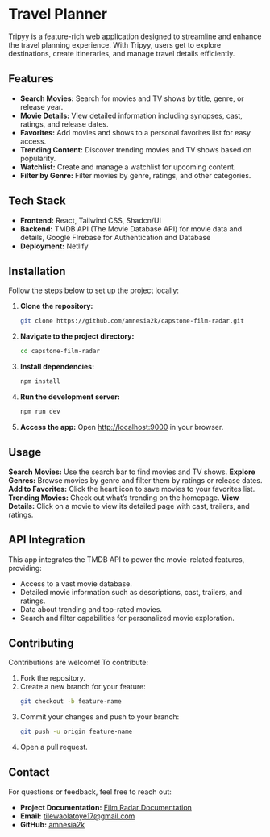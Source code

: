 # Travel Planner

Tripyy is a feature-rich web application designed to streamline and enhance the travel planning experience. With Tripyy, users get to explore destinations, create itineraries, and manage travel details efficiently.

## Features

- **Search Movies:** Search for movies and TV shows by title, genre, or release year.
- **Movie Details:** View detailed information including synopses, cast, ratings, and release dates.
- **Favorites:** Add movies and shows to a personal favorites list for easy access.
- **Trending Content:** Discover trending movies and TV shows based on popularity.
- **Watchlist:** Create and manage a watchlist for upcoming content.
- **Filter by Genre:** Filter movies by genre, ratings, and other categories.

## Tech Stack

- **Frontend:** React, Tailwind CSS, Shadcn/UI
- **Backend:** TMDB API (The Movie Database API) for movie data and details, Google FIrebase for Authentication and Database
- **Deployment:** Netlify

## Installation

Follow the steps below to set up the project locally:

1. **Clone the repository:**

   ```bash
   git clone https://github.com/amnesia2k/capstone-film-radar.git
   ```

2. **Navigate to the project directory:**

   ```bash
   cd capstone-film-radar
   ```

3. **Install dependencies:**

   ```bash
   npm install
   ```

4. **Run the development server:**

   ```bash
   npm run dev
   ```

5. **Access the app:**
   Open [http://localhost:9000](http://localhost:9000) in your browser.

## Usage

**Search Movies:** Use the search bar to find movies and TV shows.
**Explore Genres:** Browse movies by genre and filter them by ratings or release dates.
**Add to Favorites:** Click the heart icon to save movies to your favorites list.
**Trending Movies:** Check out what’s trending on the homepage.
**View Details:** Click on a movie to view its detailed page with cast, trailers, and ratings.

<!-- ## Folder Structure

```
travel-planner/
├── src/
│   ├── components/  # Reusable React components
│   ├── pages/       # Application pages
│   ├── assets/      # Static assets like images
│   └── utils/       # Utility functions
├── public/          # Public files
├── README.md        # Project documentation
└── package.json     # Project configuration
``` -->

## API Integration

This app integrates the TMDB API to power the movie-related features, providing:

- Access to a vast movie database.
- Detailed movie information such as descriptions, cast, trailers, and ratings.
- Data about trending and top-rated movies.
- Search and filter capabilities for personalized movie exploration.

<!-- ## UI -->

<!-- ![Travel Planner UI](./src/assets/test.png "Sample UI of Travel Planner") -->

## Contributing

Contributions are welcome! To contribute:

1. Fork the repository.
2. Create a new branch for your feature:
   ```bash
   git checkout -b feature-name
   ```
3. Commit your changes and push to your branch:
   ```bash
   git push -u origin feature-name
   ```
4. Open a pull request.

<!-- ## License

This project is licensed under the MIT License. See the [LICENSE](LICENSE) file for details. -->

## Contact

For questions or feedback, feel free to reach out:

- **Project Documentation:** [Film Radar Documentation](https://docs.google.com/document/d/1q_Gc8wkJJfybNzDrqdFjBqnnXI268CSfgbt_gwGO5aE/edit?usp=sharing)
- **Email:** tilewaolatoye17@gmail.com
- **GitHub:** [amnesia2k](https://github.com/amnesia2k)
